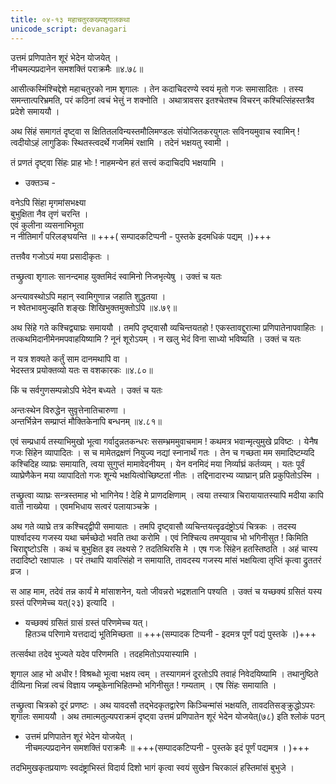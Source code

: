 ```yaml
---
title: ०४-१३ महाचतुरकख्यशृगालकथा
unicode_script: devanagari
---
```

उत्तमं प्रणिपातेन शूरं भेदेन योजयेत् ।  
नीचमल्पप्रदानेन समशक्तिं पराक्रमैः ॥४.७८॥

आसीत्कस्मिंश्चिद्देशे महाचतुरको नाम शृगालः । तेन कदाचिदरण्ये स्वयं मृतो गजः समासादितः । तस्य समन्तात्परिभ्रमति, परं कठिनां त्वचं भेत्तुं न शक्नोति । अथात्रावसर इतश्चेतश्च विचरन् कश्चित्सिंहस्तत्रैव प्रदेशे समाययौ ।  

अथ सिंहं समागतं दृष्ट्वा स क्षितितलविन्यस्तमौलिमण्डलः संयोजितकरयुगलः सविनयमुवाच स्वामिन् ! त्वदीयोऽहं लागुडिकः स्थितस्त्वदर्थे गजमिमं रक्षामि । तदेनं भक्षयतु स्वामी ।  

तं प्रणतं दृष्ट्वा सिंहः प्राह भोः ! नाहमन्येन हतं सत्त्वं कदाचिदपि भक्षयामि ।

  - उक्तञ्च -

  वनेऽपि सिंहा मृगमांसभक्ष्या  
  बुभुक्षिता नैव तृणं चरन्ति ।  
  एवं कुलीना व्यसनाभिभूता  
  न नीतिमार्गं परिलङ्घयन्ति ॥  +++( सम्पादकटिप्पनी - पुस्तके इदमधिकं पद्यम् ।)+++


तत्तवैव गजोऽयं मया प्रसादीकृतः ।  

तच्छ्रुत्वा शृगालः सानन्दमाह युक्तमिदं स्वामिनो निजभृत्येषु । उक्तं च यतः

अन्त्यावस्थोऽपि महान् स्वामिगुणान्न जहाति शुद्धतया ।  
न श्वेतभावमुज्झति शङ्खः शिखिभुक्तमुक्तोऽपि ॥४.७९॥

अथ सिंहे गते कश्चिद्व्याघ्रः समाययौ । तमपि दृष्ट्वासौ व्यचिन्तयतहो ! एकस्तावद्दुरात्मा प्रणिपातेनापवाहितः । तत्कथमिदानीमेनमपवाहयिष्यामि ? नूनं शूरोऽयम् । न खलु भेदं विना साध्यो भविष्यति । उक्तं च यतः

न यत्र शक्यते कर्तुं साम दानमथापि वा ।  
भेदस्तत्र प्रयोक्तव्यो यतः स वशकारकः ॥४.८०॥

किं च सर्वगुणसम्पन्नोऽपि भेदेन बध्यते । उक्तं च यतः

अन्तःस्थेन विरुद्धेन सुवृत्तेनातिचारुणा ।  
अन्तर्भिन्नेन सम्प्राप्तं मौक्तिकेनापि बन्धनम् ॥४.८१॥

एवं सम्प्रधार्य तस्याभिमुखो भूत्वा गर्वादुन्नतकन्धरः ससम्भ्रममुवाचमाम ! कथमत्र भवान्मृत्युमुखे प्रविष्टः । येनैष गजः सिंहेन व्यापादितः । स च मामेतद्रक्षणं नियुज्य नद्यां स्नानार्थं गतः । तेन च गच्छता मम समादिष्टम्यदि कश्चिदिह व्याघ्रः समायाति, त्वया सुगुप्तं मामावेदनीयम् । येन वनमिदं मया निर्व्याघ्रं कर्तव्यम् । यतः पूर्वं व्याघ्रेणैकेन मया व्यापादितो गजः शून्ये भक्षयित्वोच्छिष्टतां नीतः । तद्दिनादारभ्य व्याघ्रान् प्रति प्रकुपितोऽस्मि ।  

तच्छ्रुत्वा व्याघ्रः सन्त्रस्तमाह भो भागिनेय ! देहि मे प्राणदक्षिणाम् । त्वया तस्यात्र चिरायायातस्यापि मदीया कापि वार्ता नाख्येया । एवमभिधाय सत्वरं पलायाञ्चक्रे ।  

अथ गते व्याघ्रे तत्र कश्चिद्द्वीपी समायातः । तमपि दृष्ट्वासौ व्यचिन्तयत्दृढदंष्ट्रोऽयं चित्रकः । तदस्य पार्श्वादस्य गजस्य यथा चर्मच्छेदो भवति तथा करोमि । एवं निश्चित्य तमप्युवाच भो भगिनीसुत ! किमिति चिराद्दृष्टोऽसि । कथं च बुभुक्षित इव लक्ष्यसे ? तदतिथिरसि मे । एष गजः सिंहेन हतस्तिष्ठति । अहं चास्य तदादिष्टो रक्षापालः । परं तथापि यावत्सिंहो न समायाति, तावदस्य गजस्य मांसं भक्षयित्वा तृप्तिं कृत्वा द्रुततरं व्रज ।  

स आह माम, तदेवं तन्न कार्यं मे मांसाशनेन, यतो जीवन्नरो भद्रशतानि पश्यति । उक्तं च यच्छक्यं ग्रसितं यस्य ग्रस्तं परिणमेच्च यत्(२३) इत्यादि ।
  - यच्छक्यं ग्रसितं ग्रासं ग्रस्तं परिणमेच्च यत्।  
  हितञ्च परिणामे यत्तदाद्यं भूतिमिच्छता ॥ +++(सम्पादक टिप्पनी - इदमत्र पूर्णं पद्यं पुस्तके ।)+++

तत्सर्वथा तदेव भुज्यते यदेव परिणमति । तदहमितोऽपयास्यामि ।  

शृगाल आह भो अधीर ! विश्रब्धो भूत्वा भक्षय त्वम् । तस्यागमनं दूरतोऽपि तवाहं निवेदयिष्यामि । तथानुष्ठिते दीव्पिना भिन्नां त्वचं विज्ञाय जम्बूकेनाभिहितम्भो भगिनीसुत ! गम्यताम् । एष सिंहः समायाति ।  

तच्छ्रुत्वा चित्रको दूरं प्रणष्टः । अथ यावदसौ तद्भेदकृतद्वारेण किञ्चिन्मांसं भक्षयति, तावदतिसङ्क्रुद्धोऽपरः शृगालः समाययौ । अथ तमात्मतुल्यपराक्रमं दृष्ट्वा उत्तमं प्रणिपातेन शूरं भेदेन योजयेत्(७८) इति श्लोकं पठन्

  - उत्तमं प्रणिपातेन शूरं भेदेन योजयेत् ।  
  नीचमल्पप्रदानेन समशक्तिं पराक्रमैः ॥  +++(सम्पादकटिप्पनी - पुस्तके इदं पूर्णं पद्यमत्र । )+++  

तदभिमुखकृतप्रयाणः स्वदंष्ट्राभिस्तं विदार्य दिशो भागं कृत्वा स्वयं सुखेन चिरकालं हस्तिमांसं बुभुजे ।
